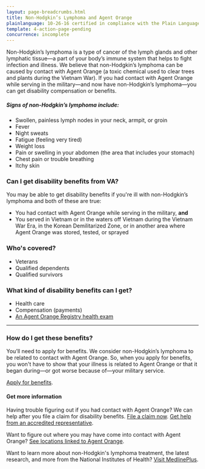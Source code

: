 ```yaml
---
layout: page-breadcrumbs.html
title: Non-Hodgkin’s Lymphoma and Agent Orange
plainlanguage: 10-26-16 certified in compliance with the Plain Language Act
template: 4-action-page-pending
concurrence: incomplete
---
```


Non-Hodgkin’s lymphoma is a type of cancer of the lymph glands and other lymphatic tissue—a part of your body’s immune system that helps to fight infection and illness. We believe that non-Hodgkin’s lymphoma can be caused by contact with Agent Orange (a toxic chemical used to clear trees and plants during the Vietnam War). If you had contact with Agent Orange while serving in the military—and now have non-Hodgkin’s lymphoma—you can get disability compensation or benefits.

##### Signs of non-Hodgkin’s lymphoma include:

- Swollen, painless lymph nodes in your neck, armpit, or groin
- Fever
- Night sweats
- Fatigue (feeling very tired)
- Weight loss
- Pain or swelling in your abdomen (the area that includes your stomach)
- Chest pain or trouble breathing
- Itchy skin

<div class="call-out" markdown="1">

### Can I get disability benefits from VA?

You may be able to get disability benefits if you're ill with non-Hodgkin’s lymphoma and both of these are true:
- You had contact with Agent Orange while serving in the military, **and**
- You served in Vietnam or in the waters off Vietnam during the Vietnam War Era, in the Korean Demilitarized Zone, or in another area where Agent Orange was stored, tested, or sprayed

### Who's covered?
- Veterans
- Qualified dependents
- Qualified survivors
</div>

### What kind of disability benefits can I get?

- Health care
- Compensation (payments)
- [An Agent Orange Registry health exam]( http://www.publichealth.va.gov/exposures/agentorange/benefits/registry-exam.asp)

-----

### How do I get these benefits?

You’ll need to apply for benefits. We consider non-Hodgkin’s lymphoma to be related to contact with Agent Orange. So, when you apply for benefits, you won't have to show that your illness is related to Agent Orange or that it began during—or got worse because of—your military service.

[Apply for benefits](https://www.vets.gov/disability-benefits/apply-for-benefits/).

#### Get more information

Having trouble figuring out if you had contact with Agent Orange? We can help after you file a claim for disability benefits. 
[File a claim now](/disability-benefits/claims-process/).
[Get help from an accredited representative](/disability-benefits/apply-for-benefits/help/).

Want to figure out where you may have come into contact with Agent Orange? [See locations linked to Agent Orange](/disability-benefits/conditions/exposure-to-hazardous-materials/agent-orange/).

Want to learn more about non-Hodgkin's lymphoma treatment, the latest research, and more from the National Institutes of Health? [Visit MedlinePlus](https://www.nlm.nih.gov/medlineplus/ency/article/000581.htm).
